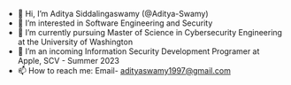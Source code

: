 - 👋 Hi, I’m Aditya Siddalingaswamy (@Aditya-Swamy)
- 👀 I’m interested in Software Engineering and Security
- 🌱 I’m currently pursuing Master of Science in Cybersecurity Engineering at the University of Washington
- 💞️ I’m an incoming Information Security Development Programer at Apple, SCV - Summer 2023
- 📫 How to reach me: Email- adityaswamy1997@gmail.com

<!---
Aditya-Swamy/Aditya-Swamy is a ✨ special ✨ repository because its `README.md` (this file) appears on your GitHub profile.
You can click the Preview link to take a look at your changes.
--->
